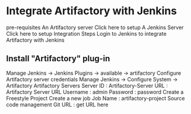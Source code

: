 # Integrate Artifactory with Jenkins

pre-requisites
An Artifactory server Click here to setup
A Jenkins Server Click here to setup
Integration Steps
Login to Jenkins to integrate Artifactory with Jenkins

## Install "Artifactory" plug-in
Manage Jenkins -> Jenkins Plugins -> available -> artifactory
Configure Artifactory server credentials
Manage Jenkins -> Configure System -> Artifactory
Artifactory Servers
Server ID : Artifactory-Server
URL : Artifactory Server URL
Username : admin
Password : password
Create a Freestyle Project
Create a new job
Job Name : artifactory-project
Source code management
Git URL : get URL here
